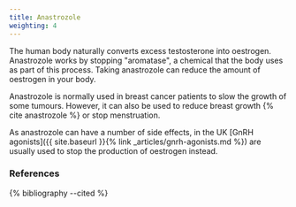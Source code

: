 ```yaml
---
title: Anastrozole
weighting: 4
---
```


The human body naturally converts excess testosterone into oestrogen. Anastrozole works by stopping "aromatase", a chemical that the body uses as part of this process. Taking anastrozole can reduce the amount of oestrogen in your body.

Anastrozole is normally used in breast cancer patients to slow the growth of some tumours. However, it can also be used to reduce breast growth {% cite anastrozole %} or stop menstruation.

As anastrozole can have a number of side effects, in the UK [GnRH agonists]({{ site.baseurl }}{% link _articles/gnrh-agonists.md %}) are usually used to stop the production of oestrogen instead.

### References

{% bibliography --cited %}
